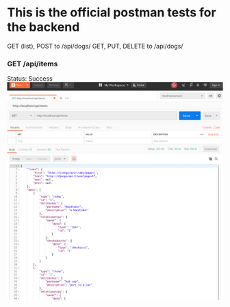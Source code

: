 # This is the official postman tests for the backend

GET (list), POST to /api/dogs/
GET, PUT, DELETE to /api/dogs/<id>

### GET /api/items
Status: Success
![](images/items_get.png)
